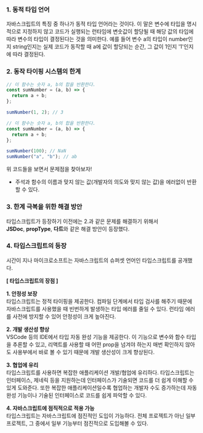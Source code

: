 ### 1. 동적 타입 언어

자바스크립트의 특징 중 하나가 동적 타입 언어라는 것이다. 이 말은 변수에 타입을 명시적으로 지정하지 않고 코드가 실행되는 런타임에 변숫값이 할당될 때 해당 값의 타입에 따라 변수의 타입이 결정된다는 것을 의미한다. 예를 들어 변수 a의 타입이 number인지 string인지는 실제 코드가 동작할 때 a에 값이 할당되는 순간, 그 값이 1인지 '1'인지에 따라 결정된다.

### 2. 동작 타이핑 시스템의 한계

```javascript
// 이 함수는 숫자 a, b의 합을 반환한다.
const sumNumber = (a, b) => {
  return a + b;
};

sumNumber(1, 2); // 3
```

```javascript
// 이 함수는 숫자 a, b의 합을 반환한다.
const sumNumber = (a, b) => {
  return a + b;
};

sumNumber(100); // NaN
sumNumber("a", "b"); // ab
```

위 코드들을 보면서 문제점을 찾아보자!

- 주석과 함수의 이름과 맞지 않는 값(개발자의 의도와 맞지 않는 값)을 에러없이 반환할 수 있다.

### 3. 한계 극복을 위한 해결 방안

타입스크립트가 등장하기 이전에는 2.과 같은 문제를 해결하기 위해서 <br/>
**JSDoc**, **propType**, **다트**와 같은 해결 방안이 등장했다.

### 4. 타입스크립트의 등장

시간이 지나 마이크로소프트는 자바스크립트의 슈퍼셋 언어인 타입스크립트를 공개했다.

**[ 타입스크립트의 장점 ]** <br/>

**1. 안정성 보장** <br/>
타입스크립트는 정적 타이핑을 제공한다. 컴파일 단계에서 타입 검사를 해주기 때문에 자바스크립트를 사용했을 때 빈번하게 발생하는 타입 에러를 줄일 수 있다. 런타임 에러를 사전에 방지할 수 있어 안정성이 크게 높아진다.

**2. 개발 생산성 향상** <br/>
VSCode 등의 IDE에서 타입 자동 완성 기능을 제공한다. 이 기능으로 변수와 함수 타입을 추론할 수 있고, 리액트를 사용할 때 어떤 prop을 넘겨야 하는지 매번 확인하지 않아도 사용부에서 바로 볼 수 있기 때문에 개발 생산성이 크게 향상된다.

**3. 협업에 유리** <br/>
타입스크립트를 사용하면 복잡한 애플리케이션 개발/협업에 유리하다. 타입스크립트는 인터페이스, 제네릭 등을 지원하는데 인터페이스가 기술되면 코드를 더 쉽게 이해할 수 있게 도와준다. 또한 복잡한 애플리케이션일수록 협업하는 개발자 수도 증가하는데 자동 완성 기능이나 기술된 인터페이스로 코드를 쉽게 파악할 수 있다.

**4. 자바스크립트에 점직적으로 적용 가능** <br/>
타입스크립트는 자바스크립트에 점진적인 도입이 가능하다. 전체 프로젝트가 아닌 일부 프로젝트, 그 중에서 일부 기능부터 점진적으로 도입해볼 수 있다.
